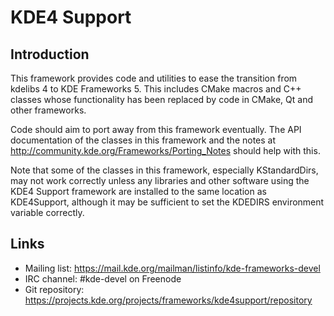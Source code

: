 # KDE4 Support

## Introduction

This framework provides code and utilities to ease the transition from
kdelibs 4 to KDE Frameworks 5.  This includes CMake macros and C++
classes whose functionality has been replaced by code in CMake, Qt and
other frameworks.

Code should aim to port away from this framework eventually.  The API
documentation of the classes in this framework and the notes at
<http://community.kde.org/Frameworks/Porting_Notes> should help with
this.

Note that some of the classes in this framework, especially
KStandardDirs, may not work correctly unless any libraries and other
software using the KDE4 Support framework are installed to the same
location as KDE4Support, although it may be sufficient to set the
KDEDIRS environment variable correctly.

## Links

- Mailing list: <https://mail.kde.org/mailman/listinfo/kde-frameworks-devel>
- IRC channel: #kde-devel on Freenode
- Git repository: <https://projects.kde.org/projects/frameworks/kde4support/repository>
